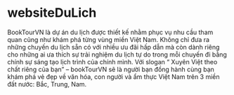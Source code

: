 # websiteDuLich
BookTourVN là dự án du lịch được thiết kế nhằm phục vụ nhu cầu tham quan cũng như khám phá từng vùng miền Việt Nam. Không chỉ đưa ra những chuyến du lịch sẵn có với nhiều ưu đãi hấp dẫn mà còn dành riêng cho những ai ưa thích sự trải nghiệm du lịch tự do trong mỗi chuyến đi bằng chính sự sáng tạo lịch trình của chính mình. Với slogan “ Xuyên Việt theo chất riêng của bạn” – bookTourVN sẽ là người bạn đồng hành cùng bạn khám phá vẻ đẹp về văn hóa, con người và ẩm thực Việt Nam trên 3 miền đất nước: Bắc, Trung, Nam.
